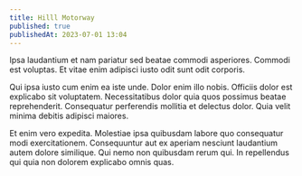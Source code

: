 ```yaml
---
title: Hilll Motorway
published: true
publishedAt: 2023-07-01 13:04
---
```


Ipsa laudantium et nam pariatur sed beatae commodi asperiores. Commodi est voluptas. Et vitae enim adipisci iusto odit sunt odit corporis.

Qui ipsa iusto cum enim ea iste unde. Dolor enim illo nobis. Officiis dolor est explicabo sit voluptatem. Necessitatibus dolor quia quos possimus beatae reprehenderit. Consequatur perferendis mollitia et delectus dolor. Quia velit minima debitis adipisci maiores.

Et enim vero expedita. Molestiae ipsa quibusdam labore quo consequatur modi exercitationem. Consequuntur aut ex aperiam nesciunt laudantium autem dolore similique. Qui nemo non quibusdam rerum qui. In repellendus qui quia non dolorem explicabo omnis quas.
